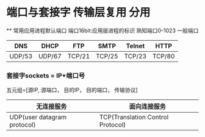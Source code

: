 # 端口与套接字  传输层复用 分用
** 常用应用进程默认端口   端口16bit:应用层进程的标识  熟知端口0-1023  一般端口

DNS|DHCP|FTP|SMTP|Telnet|HTTP
-|-|-|-|-|-
UDP/53|UDP/67|TCP/21|TCP/25|TCP/23|TCP/80

### 套接字sockets = IP+端口号
五元组=[源IP, 源端口， 目的IP， 目的端口， 传输协议]


无连接服务|面向连接服务
-|-
UDP(user datagram protocol)|TCP(Translation Control Protocol)














